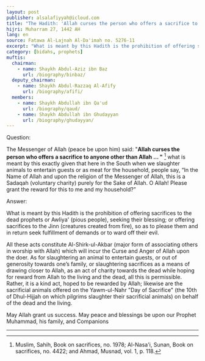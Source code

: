 ```yaml
---
layout: post
publisher: alsalafiyyah@icloud.com
title: "The Hadith: 'Allah curses the person who offers a sacrifice to anyone other than Allah'"
hijri: Muharram 27, 1442 AH
lang: en
source: Fatawa Al-Lajnah Al-Da'imah no. 5276-11
excerpt: "What is meant by this Hadith is the prohibition of offering sacrifices to the dead prophets or Awliya' (pious people), seeking their blessing; or offering sacrifices to the Jinn (creatures created from fire), so as to please them and in return seek fulfillment of demands or to ward off their evil."
category: [bidahs, prophets]
muftis:
  chairman: 
    - name: Shaykh Abdul-Aziz ibn Baz
      url: /biography/binbaz/
  deputy_chairman:
    - name: Shaykh Abdul-Razzaq Al-Afify
      url: /biography/afifi/
  members: 
    - name: Shaykh Abdullah ibn Qa'ud
      url: /biography/qaud/
    - name: Shaykh Abdullah ibn Ghudayyan
      url: /biography/ghudayyan/
---
```


Question:

The Messenger of Allah (peace be upon him) said: "**Allah curses the person who offers a sacrifice to anyone other than Allah … "** [^1] what is meant by this exactly given that here in the South when we slaughter animals to entertain guests or as meat for the household, people say, “In the Name of Allah and upon the religion of the Messenger of Allah, this is a Sadaqah (voluntary charity) purely for the Sake of Allah. O Allah! Please grant the reward for this to me and my household?” 

Answer:

 What is meant by this Hadith is the prohibition of offering sacrifices to the dead prophets or Awliya' (pious people), seeking their blessing; or offering sacrifices to the Jinn (creatures created from fire), so as to please them and in return seek fulfillment of demands or to ward off their evil.

All these acts constitute Al-Shirk-ul-Akbar (major form of associating others in worship with Allah) which will incur the Curse and Anger of Allah upon the doer. As for slaughtering an animal to entertain guests, or out of generosity towards one’s family, or slaughtering sacrifices as a means of drawing closer to Allah, as an act of charity towards the dead while hoping for reward from Allah to the living and the dead, all this is permissible. Rather, it is a kind act, hoped to be rewarded by Allah; likewise are the sacrificial animals offered on the Yawm-ul-Nahr "Day of Sacrifice" (the 10th of Dhul-Hijjah on which pilgrims slaughter their sacrificial animals) on behalf of the dead and the living.

May Allah grant us success. May peace and blessings be upon our Prophet Muhammad, his family, and Companions

---

[^1]: Muslim, Sahih, Book on sacrifices, no. 1978; Al-Nasa'i, Sunan, Book on sacrifices, no. 4422; and Ahmad, Musnad, vol. 1, p. 118.
